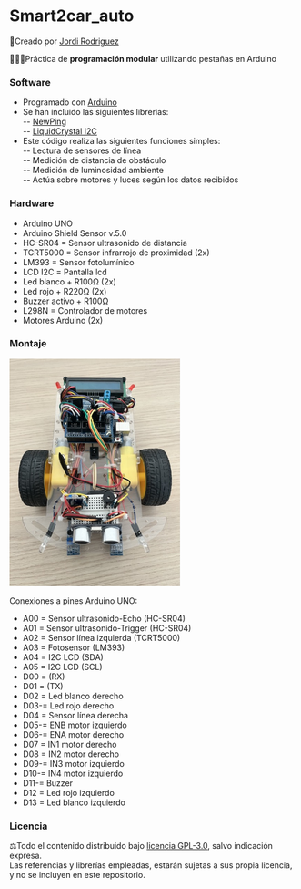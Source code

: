 # Smart2car_auto
🔗Creado por [Jordi Rodriguez](https://github.com/jordirdp)  

👨🏻‍💻Práctica de **programación modular** utilizando pestañas en Arduino  
    
### Software  
- Programado con [Arduino](https://www.arduino.cc/en/software)
- Se han incluido las siguientes librerías:  
-- [NewPing](https://bitbucket.org/teckel12/arduino-new-ping/src/master/)  
-- [LiquidCrystal I2C](https://github.com/fdebrabander/Arduino-LiquidCrystal-I2C-library)  
- Este código realiza las siguientes funciones simples:  
-- Lectura de sensores de línea  
-- Medición de distancia de obstáculo  
-- Medición de luminosidad ambiente  
-- Actúa sobre motores y luces según los datos recibidos  

### Hardware  
- Arduino UNO  
- Arduino Shield Sensor v.5.0  
- HC-SR04 = Sensor ultrasonido de distancia  
- TCRT5000 = Sensor infrarrojo de proximidad (2x)  
- LM393 = Sensor fotolumínico  
- LCD I2C = Pantalla lcd  
- Led blanco + R100Ω (2x)  
- Led rojo + R220Ω (2x)  
- Buzzer activo + R100Ω  
- L298N = Controlador de motores  
- Motores Arduino (2x)  

### Montaje  
<img src="/Images/Smart2car_final.jpeg" width="300"/>  

Conexiones a pines Arduino UNO:  
- A00 = Sensor ultrasonido-Echo (HC-SR04)  
- A01 = Sensor ultrasonido-Trigger (HC-SR04)  
- A02 = Sensor línea izquierda (TCRT5000)  
- A03 = Fotosensor (LM393)  
- A04 = I2C LCD (SDA)  
- A05 = I2C LCD (SCL)  
- D00 = (RX)
- D01 = (TX)  
- D02 = Led blanco derecho  
- D03-= Led rojo derecho  
- D04 = Sensor línea derecha   
- D05-= ENB motor izquierdo  
- D06-= ENA motor derecho  
- D07 = IN1 motor derecho  
- D08 = IN2 motor derecho  
- D09-= IN3 motor izquierdo  
- D10-= IN4 motor izquierdo  
- D11-= Buzzer  
- D12 = Led rojo izquierdo   
- D13 = Led blanco izquierdo  

### Licencia  
⚖️Todo el contenido distribuido bajo [licencia GPL-3.0](https://www.gnu.org/licenses/gpl-3.0), salvo indicación expresa.  
Las referencias y librerías empleadas, estarán sujetas a sus propia licencia, y no se incluyen en este repositorio.  
